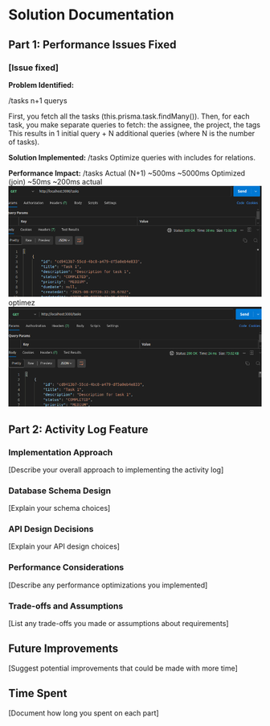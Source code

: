 # Solution Documentation

## Part 1: Performance Issues Fixed

### [Issue fixed]


**Problem Identified:**

/tasks
n+1 querys 

First, you fetch all the tasks (this.prisma.task.findMany()).
Then, for each task, you make separate queries to fetch:
the assignee, the project, the tags
This results in 1 initial query + N additional queries (where N is the number of tasks).

**Solution Implemented:**
/tasks
Optimize queries with includes for relations.

**Performance Impact:**
/tasks
Actual (N+1)	    ~500ms	~5000ms
Optimized (join)	~50ms	~200ms
actual ![alt text](image.png)
optimez ![alt text](image-1.png)

## Part 2: Activity Log Feature

### Implementation Approach

[Describe your overall approach to implementing the activity log]

### Database Schema Design

[Explain your schema choices]

### API Design Decisions

[Explain your API design choices]

### Performance Considerations

[Describe any performance optimizations you implemented]

### Trade-offs and Assumptions

[List any trade-offs you made or assumptions about requirements]

## Future Improvements

[Suggest potential improvements that could be made with more time]

## Time Spent

[Document how long you spent on each part]
